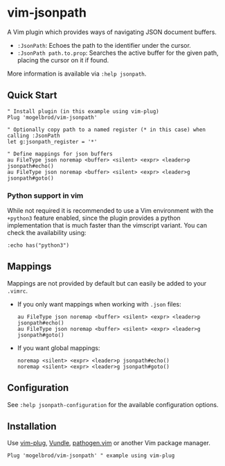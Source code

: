 # vim-jsonpath
A Vim plugin which provides ways of navigating JSON document buffers.

* `:JsonPath`:
  Echoes the path to the identifier under the cursor.
* `:JsonPath path.to.prop`:
  Searches the active buffer for the given path, placing the cursor on it if found.

More information is available via `:help jsonpath`.

## Quick Start

```vim
" Install plugin (in this example using vim-plug)
Plug 'mogelbrod/vim-jsonpath'

" Optionally copy path to a named register (* in this case) when calling :JsonPath
let g:jsonpath_register = '*'

" Define mappings for json buffers
au FileType json noremap <buffer> <silent> <expr> <leader>p jsonpath#echo()
au FileType json noremap <buffer> <silent> <expr> <leader>g jsonpath#goto()
```

### Python support in vim

While not required it is recommended to use a Vim environment with the
`+python3` feature enabled, since the plugin provides a python implementation
that is much faster than the vimscript variant. You can check the availability
using:
```vim
:echo has("python3")
```

## Mappings

Mappings are not provided by default but can easily be added to your `.vimrc`.

* If you only want mappings when working with `.json` files:
  ```vim
  au FileType json noremap <buffer> <silent> <expr> <leader>p jsonpath#echo()
  au FileType json noremap <buffer> <silent> <expr> <leader>g jsonpath#goto()
  ```

* If you want global mappings:
  ```vim
  noremap <silent> <expr> <leader>p jsonpath#echo()
  noremap <silent> <expr> <leader>g jsonpath#goto()
  ```

## Configuration

See `:help jsonpath-configuration` for the available configuration options.

## Installation

Use [vim-plug](https://github.com/junegunn/vim-plug),
[Vundle](https://github.com/VundleVim/Vundle.vim),
[pathogen.vim](https://github.com/tpope/vim-pathogen)
or another Vim package manager.

```vim
Plug 'mogelbrod/vim-jsonpath' " example using vim-plug
```
